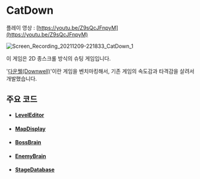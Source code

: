
# CatDown
플레이 영상 : [https://youtu.be/Z9sQcJFnpyM](https://youtu.be/Z9sQcJFnpyM)

![Screen_Recording_20211209-221833_CatDown_1](https://user-images.githubusercontent.com/36800639/152974931-25161746-d136-4f57-b35f-e18497a190fa.gif)

이 게임은 2D 종스크롤 방식의 슈팅 게임입니다.

'[다운웰(Downwell)](https://youtu.be/tpDONgfBuzk)'이란 게임을 벤치마킹해서, 기존 게임의 속도감과 타격감을 살려서 개발했습니다.





## 주요 코드
+ #### [LevelEditor](https://github.com/ComeBiga/DownWellGame/tree/CatDown_README/DownWell/Assets/99.LevelEditor)
+ #### [MapDisplay]()
+ #### [BossBrain](https://github.com/ComeBiga/DownWellGame/tree/CatDown_README/DownWell/Assets/1.Scripts/Enemy/Boss/Pattern)
+ #### [EnemyBrain]()
+ #### [StageDatabase]()
